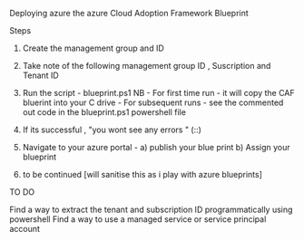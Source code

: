 Deploying azure the azure Cloud Adoption Framework Blueprint 

Steps 

1) Create the management group and ID
2) Take note of the following 
        management group ID , 
        Suscription and 
        Tenant ID 

3) Run the script - blueprint.ps1
        NB - For first time run - it will copy the CAF bluerint into your C drive
           - For subsequent runs - see the commented out code in the blueprint.ps1 powershell file

4) If its successful , "you wont see any errors " (::)
5) Navigate to your azure portal - 
    a) publish your blue print 
    b) Assign your blueprint 

6) to be continued [will sanitise this as i play with azure blueprints]

TO DO

Find a way to extract the tenant and subscription ID programmatically using powershell
Find a way to use a managed service or service principal account